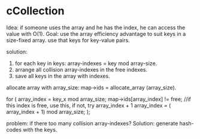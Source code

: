 # cCollection

Idea:
if someone uses the array and he has the index, he can access the value with O(1). 
Goal: use the array efficiency advantage to suit keys in a size-fixed array. use that keys for key-value pairs.

solution:
1. for each key in keys: array-indexes = key mod array-size.
2. arrange all collision array-indexes in the free indexes.
3. save all keys in the array with indexes.

allocate array with array_size: map->ids = allocate_array (array_size).

for (    array_index = key_x mod array_size; 
	map->ids[array_index] != free; //if this index is free, use this, if not, try array_index + 1
	array_index = ( array_index + 1) mod array_size; );


problem: if there too many collision array-indexes? Solution: generate hash-codes with the keys.
